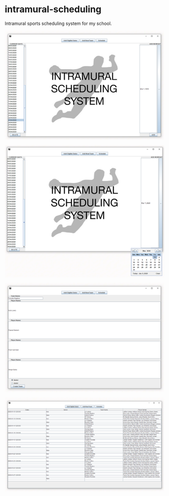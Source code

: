 # intramural-scheduling

Intramural sports scheduling system for my school.

![Screenshot 1](sc-1.png)

![Screenshot 2](sc-2.png)

![Screenshot 3](sc-3.png)

![Screenshot 4](sc-4.png)
